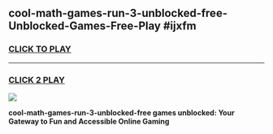 
## cool-math-games-run-3-unblocked-free-Unblocked-Games-Free-Play #ijxfm
<h3>
<a href="https://us.freeplayer.one?title=cool-math-games-run-3-unblocked-free&ref=9M">CLICK TO PLAY</a></h3>
<hr>

<h3>
<a href="https://us.freeplayer.one?title=cool-math-games-run-3-unblocked-free&ref=9M">CLICK 2 PLAY</a>
  
</h3>

<a href="https://us.freeplayer.one?title=cool-math-games-run-3-unblocked-free&ref=9M"><img src="https://clearcache.store/games.png"></a>


**cool-math-games-run-3-unblocked-free games unblocked: Your Gateway to Fun and Accessible Online Gaming**
